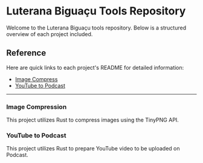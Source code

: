 # Luterana Biguaçu Tools Repository

Welcome to the Luterana Biguaçu tools repository.
Below is a structured overview of each project included.

## Reference

Here are quick links to each project's README for detailed information:

- [Image Compress](image-compress/README.md)
- [YouTube to Podcast](youtube-to-podcast/README.md)

---
### Image Compression

This project utilizes Rust to compress images using the TinyPNG API.

### YouTube to Podcast

This project utilizes Rust to prepare YouTube video to be uploaded on Podcast.
